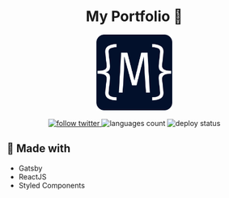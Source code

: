 <h1 align="center">My Portfolio 💼</h1>

<p align="center"> <img width="150" src="static/icon2.png" /> </p>

<p align="center">
  <a href="https://twitter.com/mateusbzerra" target="_blank">
   <img src="https://img.shields.io/twitter/follow/mateusbzerra?style=social" alt="follow twitter" />
  </a>
  <img src="https://img.shields.io/github/languages/count/mateusbzerra/portfolio" alt="languages count" />
  <img src="https://api.netlify.com/api/v1/badges/492ef1e6-df92-4f9c-b4e8-586ef081a9d0/deploy-status" alt="deploy status" />
</p>

## 🔨 Made with

- Gatsby
- ReactJS
- Styled Components
